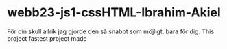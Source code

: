 # webb23-js1-cssHTML-Ibrahim-Akiel
För din skull allrik jag gjorde den så snabbt som möjligt, bara för dig.
This project fastest project made
